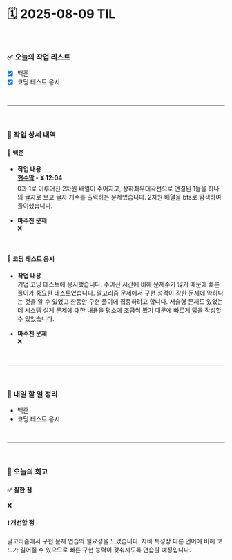 # 🗓️ 2025-08-09 TIL

<br>

### ✅ 오늘의 작업 리스트  
- [x] 백준
- [x] 코딩 테스트 응시

<br>

---

<br>

### 📌 작업 상세 내역  

#### 🔹 백준
- **작업 내용**<br>
**[현수막](https://www.acmicpc.net/problem/14716) - ⏳ 12:04**<br>
0과 1로 이루어진 2차원 배열이 주어지고, 상하좌우대각선으로 연결된 1들을 하나의 글자로 보고 글자 개수를 출력하는 문제였습니다. 2차원 배열을 bfs로 탐색하여 풀이했습니다.

- **마주친 문제**<br>
❌

<br>

#### 🔹 코딩 테스트 응시
- **작업 내용**<br>
기업 코딩 테스트에 응시했습니다. 주어진 시간에 비해 문제수가 많기 때문에 빠른 풀이가 중요한 테스트였습니다. 알고리즘 문제에서 구현 성격이 강한 문제에 약하다는 것을 알 수 있었고 한동안 구현 풀이에 집중하려고 합니다. 서술형 문제도 있었는데 시스템 설계 문제에 대한 내용을 평소에 조금씩 봤기 때문에 빠르게 답을 작성할 수 있었습니다. 

- **마주친 문제**<br>
❌

<br>

---

<br>

### 🚀 내일 할 일 정리  

- 백준
- 코딩 테스트 응시

<br>

---

<br>

### 🧐 오늘의 회고  

#### ✅ 잘한 점
❌

#### ❗ 개선할 점
알고리즘에서 구현 문제 연습의 필요성을 느꼈습니다. 자바 특성상 다른 언어에 비해 코드가 길어질 수 있으므로 빠른 구현 능력이 갖춰지도록 연습할 예정입니다.


<br><br><br>